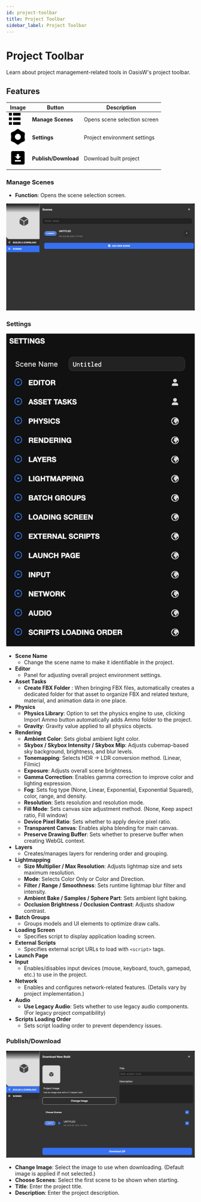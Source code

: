 ```yaml
---
id: project-toolbar
title: Project Toolbar
sidebar_label: Project Toolbar
---
```


# Project Toolbar

Learn about project management-related tools in OasisW's project toolbar.

## Features
| Image | Button | Description |
|------|------|-------|
| ![Scenes](/img/usage-guide/8_manage_scenes.svg) | **Manage Scenes** | Opens scene selection screen |
| ![Settings](/img/usage-guide/8_settings.svg) | **Settings** |  Project environment settings |
| ![Toolbar](/img/usage-guide/8_project_toolbar.svg) | **Publish/Download** |  Download built project |

### Manage Scenes
- **Function**: Opens the scene selection screen.

![Scenes](/img/usage-guide/8_manage_scenes.png)

### Settings
![Settings](/img/usage-guide/8_settings.png)

- **Scene Name**  
  - Change the scene name to make it identifiable in the project.
- **Editor**  
  - Panel for adjusting overall project environment settings.
- **Asset Tasks**  
  - **Create FBX Folder** : When bringing FBX files, automatically creates a dedicated folder for that asset to organize FBX and related texture, material, and animation data in one place.
- **Physics**  
  - **Physics Library**: Option to set the physics engine to use, clicking Import Ammo button automatically adds Ammo folder to the project.
  - **Gravity**: Gravity value applied to all physics objects.
- **Rendering**  
  - **Ambient Color**: Sets global ambient light color.  
  - **Skybox / Skybox Intensity / Skybox Mip**: Adjusts cubemap-based sky background, brightness, and blur levels.  
  - **Tonemapping**: Selects HDR → LDR conversion method. (Linear, Filmic)  
  - **Exposure**: Adjusts overall scene brightness.  
  - **Gamma Correction**: Enables gamma correction to improve color and lighting expression.  
  - **Fog**: Sets fog type (None, Linear, Exponential, Exponential Squared), color, range, and density.  
  - **Resolution**: Sets resolution and resolution mode.  
  - **Fill Mode**: Sets canvas size adjustment method. (None, Keep aspect ratio, Fill window)  
  - **Device Pixel Ratio**: Sets whether to apply device pixel ratio.  
  - **Transparent Canvas**: Enables alpha blending for main canvas.  
  - **Preserve Drawing Buffer**: Sets whether to preserve buffer when creating WebGL context.  
- **Layers**  
  - Creates/manages layers for rendering order and grouping.
- **Lightmapping**  
  - **Size Multiplier / Max Resolution**: Adjusts lightmap size and sets maximum resolution.  
  - **Mode**: Selects Color Only or Color and Direction.  
  - **Filter / Range / Smoothness**: Sets runtime lightmap blur filter and intensity.  
  - **Ambient Bake / Samples / Sphere Part**: Sets ambient light baking.  
  - **Occlusion Brightness / Occlusion Contrast**: Adjusts shadow contrast.
- **Batch Groups**
  - Groups models and UI elements to optimize draw calls.
- **Loading Screen**  
  - Specifies script to display application loading screen.
- **External Scripts**
  - Specifies external script URLs to load with `<script>` tags.
- **Launch Page**  
  <!-- - Enables inter-thread memory sharing in browser to improve performance of WebAssembly-based physics engines (e.g., Ammo) or large-scale computations
  - Only works in Cross-Origin Isolation environment for security -->
- **Input**  
  - Enables/disables input devices (mouse, keyboard, touch, gamepad, etc.) to use in the project.
- **Network**  
  - Enables and configures network-related features. (Details vary by project implementation.)
- **Audio**  
  - **Use Legacy Audio**: Sets whether to use legacy audio components. (For legacy project compatibility)
- **Scripts Loading Order**  
  - Sets script loading order to prevent dependency issues.

### Publish/Download
![Toolbar](/img/usage-guide/8_publish_download.png)
- **Change Image**: Select the image to use when downloading. (Default image is applied if not selected.)
- **Choose Scenes**: Select the first scene to be shown when starting.
- **Title**: Enter the project title.
- **Description**: Enter the project description.